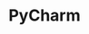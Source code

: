 ﻿---
id: 131
title: "PyCharm"
weight: 131
version: "2020.1.5-edu3"
updateTime: "2022-11-10T16:56:32"
debName: "http://113.24.212.22:8090/upload/file/pycharm-community_2020.2.5-1_all.deb"
debSize: "311.8 MB "
command: "/opt/pycharm-community-2020.1.5/bin/pycharm.sh"
---
